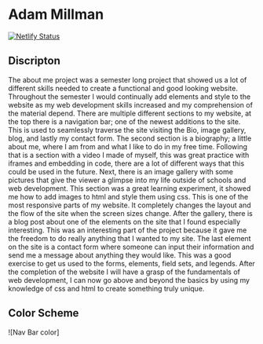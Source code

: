 # Adam Millman
[![Netlify Status](https://api.netlify.com/api/v1/badges/8c39f974-aed2-4f78-8ccd-8ccbec7f47ec/deploy-status)](https://app.netlify.com/sites/about-me-adam-millman/deploys)
## Discripton
The about me project was a semester long project that showed us a lot of different skills needed to create a functional and good looking website. Throughout the semester I would continually add elements and style to the website as my web development skills increased and my comprehension of the material depend. There are multiple different sections to my website, at the top there is a navigation bar; one of the newest additions to the site. This is used to seamlessly traverse the site visiting the Bio, image gallery, blog, and lastly my contact form. The second section is a biography; a little about me, where I am from and what I like to do in my free time. Following that is a section with a video I made of myself, this was great practice with iframes and embedding in code, there are a lot of different ways that this could be used in the future. Next, there is an image gallery with some pictures that give the viewer a glimpse into my life outside of schools and web development. This section was a great learning experiment, it showed me how to add images to html and style them using css. This is one of the most responsive parts of my website. It completely changes the layout and the flow of the site when the screen sizes change. After the gallery, there is a blog post about one of the elements on the site that I found especially interesting. This was an interesting part of the project because it gave me the freedom to do really anything that I wanted to my site. The last element on the site is a contact form where someone can input their information and send me a message about anything they would like. This was a good exercise to get us used to the forms, elements, field sets, and legends. After the completion of the website I will have a grasp of the fundamentals of web development, I can now go above and beyond the basics by using my knowledge of css and html to create something truly unique.
## Color Scheme
![Nav Bar color]
